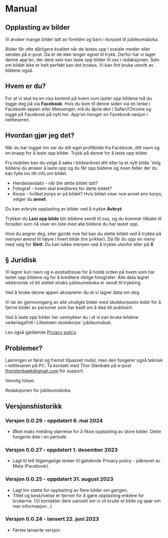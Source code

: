 # Manual

## Opplasting av bilder
Vi ønsker mange bilder tatt av foreldre og barn i korpset til jubileumsboka.

Bilder får ofte dårligere kvalitet når de lastes opp i sosiale medier eller sendes på e-post. Da er de ikke lenger egnet til trykk. Derfor har vi laget denne app'en, der dere selv kan laste opp bilder til oss i redaksjonen. Selv om bildet ikke er helt perfekt kan det brukes. Vi kan fint bruke utsnitt av bildene også.

## Hvem er du?
For at vi skal ha en viss kontroll på hvem som laster opp bildene må du logge deg på via __Facebook__. Hvis du kom til denne siden via en lenke i Facebook-appen eller Messenger, må du åpne den i Safari/Chrome og logge på Facebook på nytt her. App'en trenger en Facebook-sesjon i nettleseren. 

## Hvordan gjør jeg det?
Når du har logget inn ser du ditt eget profilbilde fra Facebook, ditt navn og en knapp for å laste opp bilder. Trykk på denne for å laste opp bilder. 

Fra mobilen kan du velge å søke i bildearkivet ditt eller ta et nytt bilde. Velg bildene du ønsker å laste opp og du får opp bildene og noen felter der du kan fylle inn litt info om bildet. 

* Hendelsesdato - når ble dette bildet tatt?
* Fotograf - hvem skal krediteres for dette bildet?
* Korps - hvilket korps er på bildet? Hvis bildet viser noe annet enn korps, velger du __annet__.

Du kan avbryte opplasting av bilder ved å trykke __Avbryt__. 

Trykker du __Last opp bilde__ blir bildene sendt til oss, og du kommer tilbake til forsiden som nå viser en liste med alle bildene du har lastet opp.

Hvis du angrer deg, eller gjorde noe feil kan du slette bildet ved å trykke på menyen øverst til høyre i hvert bilde (tre prikker). Da får du opp en meny med valg for __Slett__. Du kan lukke menyen ved å trykke utenfor eller på __X__

## § Juridisk
Vi lagrer kun navn og e-postadresse for å holde orden på hvem som har lastet opp bildene og for å kreditere riktige fotografer. Alle data lagret elektronisk vil bli slettet straks jubileumsboka er sendt til trykking. 

Ved å bruke denne appen aksepterer du at vi lagrer data om deg. 

Vi tar en gjennomgang av alle utvalgte bilder med skolekorpsets leder for å fjerne bilder av personer som har bedt om å ikke bli publisert.

Ved å laste opp bilder her samtykker du i at vi kan bruke bildene vederlagsfritt i Lillestrøm skolekorps' jubileumsbok. 

Les også gjeldende [Privacy policy](https://www.privacypolicies.com/live/c73d0263-b5d7-41a2-884a-f395d7085d14).

## Problemer?
Løsningen er først og fremst tilpasset mobil, men den fungerer også teknisk i nettleseren på PC.
Ta kontakt med Thor Stenbæk på e-post thorstenbaek@gmail.com for support.

Vennlig hilsen

Redaksjonen for jubileumsboka

## Versjonshistorikk

### Versjon 0.0.29 - oppdatert 6. mai 2024
- Øket maks melding størrelse for å fikse opplasting av store bilder. Dette fungerte ikke i en periode.

### Versjon 0.0.27 - oppdatert 1. desember 2023
- Lagt til lett tilgjengelige lenker til gjeldende Privacy policy - påkrevet av Meta (Facebook).

### Versjon 0.0.25 - oppdatert 31. august 2023

- Lagt inn støtte for opplasting av flere bilder om gangen. 
- Tittel og beskrivelse er fjernet for å gjøre opplasting enklere for brukerne. (Vi kontakter dere uansett om vi vil bruke et bilde og spør om mer informasjon...)

### Versjon 0.0.24 - lansert 22. juni 2023

- Første lanserte versjon
